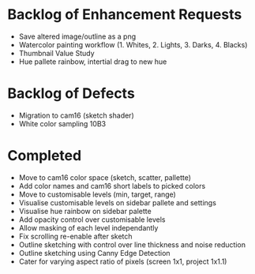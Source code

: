 # Backlog of Enhancement Requests
* Save altered image/outline as a png
* Watercolor painting workflow (1. Whites, 2. Lights, 3. Darks, 4. Blacks)
* Thumbnail Value Study
* Hue pallete rainbow, intertial drag to new hue

# Backlog of Defects
* Migration to cam16 (sketch shader)
* White color sampling 10B3

# Completed
* Move to cam16 color space (sketch, scatter, pallette)
* Add color names and cam16 short labels to picked colors
* Move to customisable levels (min, target, range)
* Visualise customisable levels on sidebar pallete and settings
* Visualise hue rainbow on sidebar palette
* Add opacity control over customisable levels
* Allow masking of each level independantly
* Fix scrolling re-enable after sketch
* Outline sketching with control over line thickness and noise reduction
* Outline sketching using Canny Edge Detection
* Cater for varying aspect ratio of pixels (screen 1x1, project 1x1.1)
